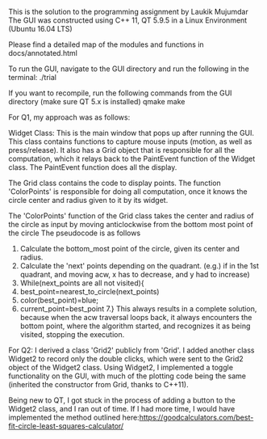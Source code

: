 This is the solution to the programming assignment by Laukik Mujumdar
The GUI was constructed using C++ 11, QT 5.9.5 in a Linux Environment (Ubuntu 16.04 LTS)

Please find a detailed map of the modules and functions in docs/annotated.html

To run the GUI, navigate to the GUI directory and run the following in the terminal:
	./trial

If you want to recompile, run the following commands from the GUI directory (make sure QT 5.x is installed)
	qmake
	make


For Q1, my approach was as follows:

Widget Class: This is the main window that pops up after running the GUI.
This class contains functions to capture mouse inputs (motion, as well as press/release). It also has a Grid object that is responsible 
for all the computation, which it relays back to the PaintEvent function of the Widget class. The PaintEvent function does all the display.

The Grid class contains the code to display points. The function 'ColorPoints' is responsible for doing all computation,
once it knows the circle center and radius given to it by its widget.

The 'ColorPoints' function of the Grid class takes the center and radius of the circle as input by moving anticlockwise from the bottom most point of the circle
  The pseudocode is as follows
  1. Calculate the bottom_most point of the circle, given its center and radius.
  2. Calculate the 'next' points depending on the quadrant. (e.g.) if in the 1st quadrant, and moving acw, x has to decrease, and y had to increase)
  3. While(next_points are all not visited){
  4.  best_point=nearest_to_circle(next_points)
  5.  color(best_point)=blue;
  6.  current_point=best_point
  7.}
This always results in a complete solution, because when the acw traversal loops back, it always encounters the bottom point,
where the algorithm started, and recognizes it as being visited, stopping the execution.

For Q2:
I derived a class 'Grid2' publicly from 'Grid'. I added another class Widget2 to record only the double clicks, which were sent to the Grid2 object of the Widget2 class.
Using Widget2, I implemented a toggle functionality on the GUI, with much of the plotting code being the same (inherited the constructor from Grid, thanks to C++11).

Being new to QT, I got stuck in the process of adding a button to the Widget2 class, and I ran out of time.
If I had more time, I would have implemented the method outlined here:https://goodcalculators.com/best-fit-circle-least-squares-calculator/ 
